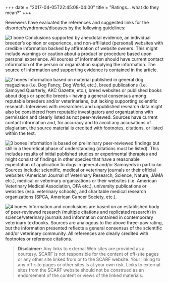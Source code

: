 +++
date = "2017-04-05T22:45:08-04:00"
title = "Ratings... what do they mean?"
+++

Reviewers have evaluated the references and suggested links for the disorder/syndromes/diseases by the following guidelines:

![1 bone](/img/1-bone.gif) Conclusions supported by anecdotal evidence, an individual breeder’s opinion or experience, and non-affiliated (personal) websites with credible information backed by affirmation of website owners. This might include warnings or caution about a product or procedure based upon personal experience. All sources of information should have current contact information of the person or organization supplying the information. The source of information and supporting evidence is contained in the article.

![2 bones](/img/2-bones.gif) Information based on material published in general dog magazines (i.e. Dog Fancy, Dog World, etc.), breed publications (i.e. Samoyed Quarterly, AKC Gazette, etc.), breed websites or published books about dogs or specific breeds – having a general consensus among reputable breeders and/or veterinarians, but lacking supporting scientific research. Interviews with researchers and unpublished research data might also be considered from reputable investigators and organizations with permission and clearly listed as not peer-reviewed.  Sources have current contact information and, for accuracy and to avoid any accusations of plagiarism, the source material is credited with footnotes, citations, or listed within the text.

![3 bones](/img/3-bones.gif) Information is based on preliminary peer-reviewed findings but still in a theoretical phase of understanding (citations must be listed).  This includes results of initial published studies or experimental therapies and might consist of findings in other species that have a reasonable expectation of application to dogs in general and/or Samoyeds in particular. Sources include: scientific, medical or veterinary journals or their official websites (American Journal of Veterinary Research, Science, Nature, JAMA etc.), medical or veterinary organizations or their websites (i.e. American Veterinary Medical Association, OFA etc.), university publications or websites (esp. veterinary schools), and charitable medical research organizations (SPCA, American Cancer Society, etc.).

![4 bones](/img/4-bones.gif) Information and conclusions are based on an established body of peer-reviewed research (multiple citations and replicated research) in science/veterinary journals and information contained in contemporary veterinary textbooks. Sources are analogous to the above three-paw rating, but the information presented reflects a general consensus of the scientific and/or veterinary community. All references are clearly credited with footnotes or reference citations.

> **Disclaimer:**
> Any links to external Web sites are provided as a courtesy.
> SCARF is not responsible for the content of off-site pages or any other site linked from or to the SCARF website.
> Your linking to any off-site pages or other sites is at your own risk.
> Links to external sites from the SCARF website should not be construed as an endorsement of the content or views of the linked materials.
